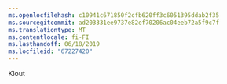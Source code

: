 ```yaml
---
ms.openlocfilehash: c10941c671850f2cfb620ff3c6051395ddab2f35
ms.sourcegitcommit: ad203331ee9737e82ef70206ac04eeb72a5f9c7f
ms.translationtype: MT
ms.contentlocale: fi-FI
ms.lasthandoff: 06/18/2019
ms.locfileid: "67227420"
---
```

Klout